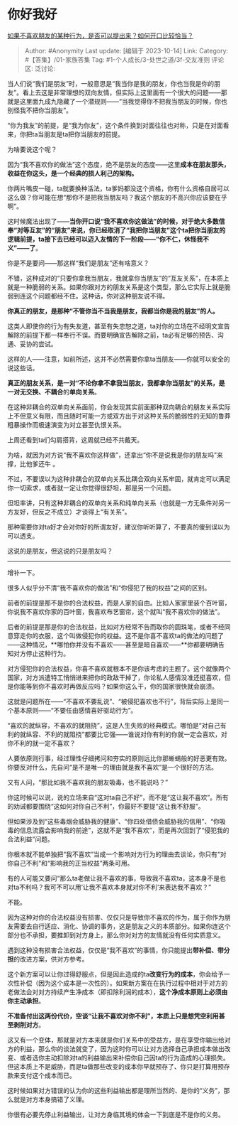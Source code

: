 # 你好我好
[如果不喜欢朋友的某种行为，是否可以提出来？如何开口比较恰当？](https://www.zhihu.com/question/625590922/answer/3246132882)

> Author: #Anonymity
> Last update: [编辑于 2023-10-14]
> Link:
> Category: #【答集】/01-家族答集
> Tag: #1-个人成长/3-处世之道/3f-交友准则
> 评论区:
> 泛讨论:

当人们说“我们是朋友”时，一般意思是“我当你是我的朋友，你也当我是你的朋友”。看上去这是非常理想的双向友情，但实际上这里面有一个很大的问题——那就是这里面九成九隐藏了一个潜规则——“当我觉得你不把我当朋友的时候，你也别怪我不把你当朋友”。

“你为我友”的前提，是“我为你友”，这个条件换到对面往往也对称，只是在对面看来，你把ta当朋友是ta把你当朋友的前提。

为啥要说这个呢？

因为“我不喜欢你的做法”这个态度，绝不是朋友的态度——这里**成本在朋友那头，收益在你这头，是一个经典的损人利己的架构。**

你两片嘴皮一碰，ta就要换种活法，ta爹妈都没这个资格，你有什么资格自居可以这么做？你可能在想“那你不是把我当朋友吗？我这个朋友的不高兴你应该要在乎啊”。

这时候魔法出现了——**当你开口说“我不喜欢你这做法”的时候，对于绝大多数信奉“对等互友”的“朋友”来说，你已经取消了“我把你当朋友”这个ta把你当朋友的逻辑前提，ta接下去已经可以迈入友情的下一阶段——“你不仁，休怪我不义”——了**。

你是不是要问——那这样“我们是朋友”还有啥意义？

不错，这种成对的“只要你拿我当朋友，我就拿你当朋友”的“互友关系”，在本质上就是一种脆弱的关系。如果你跟对方的朋友关系是这个类型，那么它实际上就是脆弱到连这个问题都经不住。这种话，你对这种朋友说不得。

**你真正的朋友，是那种“不管你当不当我是朋友，我都当你是我的朋友”的人。**

这类人即使你的行为有失友道，甚至有失忠恕之道，ta对你的立场在不经明文宣告解除的前提下都一样奉行不误。而要明确宣告解除之前，ta必有足够的预告、沟通、妥协的尝试。

这样的人——注意，如前所述，这并不必然需要你拿ta当朋友——你就可以安全的说这些话。

**真正的朋友关系，是一对“不论你拿不拿我当朋友，我都拿你当朋友”的关系，**是**一对无交换、不耦合**的**单向关系**。

在这种非耦合的双单向关系面前，你会发现其实前面那种双向耦合的朋友关系实际上不但意义有限，而且随时可能一方或双方出于对这种关系的脆弱性的无知的鲁莽粗暴操作而极速演变为对立甚至仇恨关系。

上周还看到ta们勾肩搭背，这周就已经不共戴天。

为啥，就因为对方说“我不喜欢你这样做”，还拿出“你不是说我是你的朋友吗”来撑，比他爹还牛 。

不过，不要误以为这种非耦合的双单向关系比耦合双向关系牢固，就肯定可以满足你一切索求，或者就一定让你觉得很舒坦，那是另一个问题。

但坦率讲，只有这种非耦合的双单向关系和纯单向关系（也就是一方无条件对另一方友好，但反之不成立）才谈得上“有关系”。

那种需要你对ta好才会对你好的所谓友好，建议你听听算了，不要真的傻到误以为可以透支。

这说的是朋友，但这说的只是朋友吗？

--------------------

增补一下。

很多人似乎分不清“我不喜欢你的做法”和“你侵犯了我的权益”之间的区别。

前者的前提是那不是你的合法权益，而是人家的自由。比如人家家里装个百叶窗，你说我不喜欢你家的百叶窗，我喜欢布艺窗帘，这个就叫“我不喜欢你的做法”。

后者的前提是那是你的合法权益，比如对方经常不告而取你的圆珠笔，或者不经同意穿走你的衣服，这个叫做侵犯你的权益。这不是你喜不喜欢ta的做法的问题了——这种情况，**哪怕你并没有不喜欢——甚至是暗自喜欢——**你都要明确告知对方停止这种行为。

对方侵犯你的合法权益，你喜不喜欢就根本不是你该考虑的主题了。这个就像两个国家，对方派遣特工悄悄进来把你的政敌干掉了，你论私人感情没准还挺喜欢，但是你能等到你不喜欢时再做反应吗？如果你这么干，你的国家很快就会崩溃。

这就是问题所在——“不喜欢不要乱说”、“被侵犯喜欢也不行”，背后实际上是同一个基本原则——“不要任由感情喜好驱动行为”。

“喜欢的就纵容，不喜欢的就阻挠”，这是人生失败的经典模式。哪怕是“对自己有利的就纵容、不利的就阻挠”都要比它强——谁说对你有利的你就一定会喜欢，对你不利的就一定不喜欢？

人要依原则行事，经过理性仔细拷问和夯实的原则远比你那蜥蜴般的好恶更有效。你要反对什么，先自问“是不是唯一的理由就是我不喜欢”是一个很好的方法。

又有人问，“那比如我不喜欢我的朋友吸毒，也不能说吗？”

你这时候可以说，说的立场来自“这对ta自己不好”，而不是“这让我不喜欢”。所有的劝诫都要围绕“这如何对你自己不利”，你最好不要提“这让我不舒服”。

但如果涉及到“这些毒烟会威胁我的健康”、“你四处借债会威胁我的信用”、“你吸毒的信息流露会影响我的前途”，这就不是“我不喜欢”，而是再次回到了“侵犯我的合法利益”问题。

你根本就不能单独把“我不喜欢”当成一个影响对方行为的理由去谈论，你只有“对你自己不利”和“影响我的正当权益”两条可用。

有的人可能又要问“那么ta老做让我不喜欢的事，导致我不喜欢ta，这本身不是也对ta不利吗？我可不可以用’让我不喜欢本身就对你不利’来表达我不喜欢？”

不能。

因为这种对你的合法权益没有损害、仅仅只是导致你不喜欢的作为，属于你作为朋友需要去自行适应、消化、协调的事务，这是朋友之义的本质部分。如果你连这个部分也不承担，要推卸到对方身上，那么你对对方的友情就没有任何实质意义。

遇到这种没有损害合法权益，仅仅是“我不喜欢”的事情，你只能提出**带补偿、带分担**的改进方案，供对方参考。

这个新方案可以让你过得舒服点，但是因此造成的ta**改变行为的成本**，你会给予一次性补偿（因为这个成本是一次性的）。如果新方案在在执行过程中相对于对方的老做法会对对方持续产生净成本（即扣除利润的成本），**这个净成本原则上必须由你主动承担**。

**不准备付出这两份代价，空谈“让我不喜欢对你不利”，本质上只是想凭空利用甚至剥削对方**。

这又有一个变体，那就是对方本来就是你们关系中的受益方，是在享受你输出给对方的利益，那么你的谈法就变了，因为这时你可以让对方选择自己承担成本做出改变、或者选你主动扣除对ta的利益输出来补偿你自己因ta的行为造成的心理损失。但这本质上不是威胁，而是ta做那些改变的成本你早就预存了、你只是打算用预存款来支付这个成本而已。

这时候如果对方错误的认为你的这些利益输出都是理所当然的、是你的“义务”，那么就是对方本身搞错了义理。

你很有必要先停止利益输出，让对方身临其境的体会一下到底是不是你的义务。
